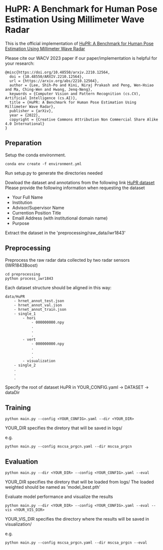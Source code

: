#  HuPR: A Benchmark for Human Pose Estimation Using Millimeter Wave Radar

This is the official implementation of [HuPR: A Benchmark for Human Pose Estimation Using Millimeter Wave Radar](https://arxiv.org/abs/2210.12564)

Please cite our WACV 2023 paper if our paper/implementation is helpful for your research:
```
@misc{https://doi.org/10.48550/arxiv.2210.12564,
  doi = {10.48550/ARXIV.2210.12564},
  url = {https://arxiv.org/abs/2210.12564},
  author = {Lee, Shih-Po and Kini, Niraj Prakash and Peng, Wen-Hsiao and Ma, Ching-Wen and Hwang, Jenq-Neng},
  keywords = {Computer Vision and Pattern Recognition (cs.CV), Artificial Intelligence (cs.AI)},
  title = {HuPR: A Benchmark for Human Pose Estimation Using Millimeter Wave Radar},
  publisher = {arXiv},
  year = {2022},
  copyright = {Creative Commons Attribution Non Commercial Share Alike 4.0 International}
}

```

## Preparation

Setup the conda environment.

```
conda env create -f environment.yml
```

Run setup.py to generate the directories needed

Dowload the dataset and annotations from the following link
[HuPR dataset](https://drive.google.com/drive/folders/1-8f1eyjhaqly3RrmzAyKu99mObYsIkYG)
Please provide the following information when requesting the dataset
- Your Full Name
- Institution
- Advisor/Supervisor Name
- Currention Position Title
- Emaill Address (with institutional domain name)
- Purpose


Extract the dataset in the 'preprocessing/raw_data/iwr1843'


## Preprocessing

Preprocess the raw radar data collected by two radar sensors (IWR1843Boost)

```
cd preprocessing
python process_iwr1843
```

Each dataset structure should be aligned in this way:
```
data/HuPR
    - hrnet_annot_test.json
    - hrnet_annot_val.json
    - hrnet_annot_train.json
    - single_1
        - hori
            - 000000000.npy
            .
            .
            .
        - vert
            - 000000000.npy
            .
            .
            .
        - visualization
    - single_2
    .
    .
    .
```

Specify the root of dataset HuPR in YOUR_CONFIG.yaml -> DATASET -> dataDir

## Training
```
python main.py --config <YOUR_CONFIG>.yaml --dir <YOUR_DIR>
```
YOUR_DIR specifies the diretory that will be saved in logs/

e.g.
```
python main.py --config mscsa_prgcn.yaml --dir mscsa_prgcn
```

## Evaluation
```
python main.py --dir <YOUR_DIR> --config <YOUR_CONFIG>.yaml --eval
```
YOUR_DIR specifies the diretory that will be loaded from logs/
The loaded weighted should be named as 'model_best.pth'

Evaluate model performance and visualize the results
```
python main.py --dir <YOUR_DIR> --config <YOUR_CONFIG>.yaml --eval --vis <YOUR_VIS_DIR>
```
YOUR_VIS_DIR specifies the directory where the results will be saved in visualization/

e.g.
```
python main.py --config mscsa_prgcn.yaml --dir mscsa_prgcn --eval
```
